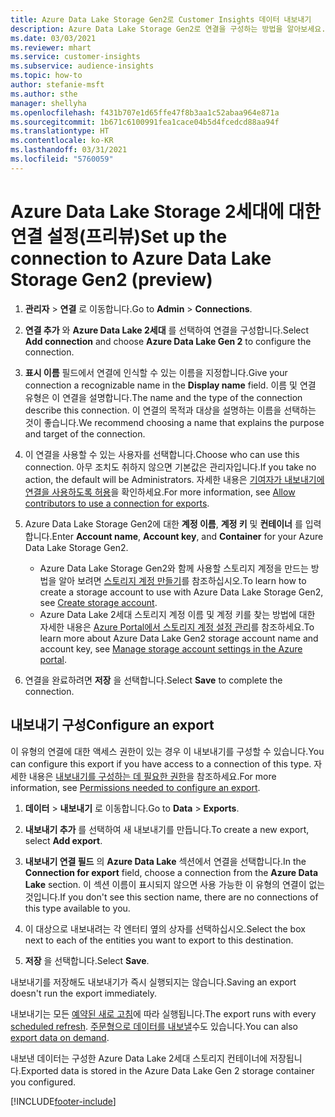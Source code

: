 ```yaml
---
title: Azure Data Lake Storage Gen2로 Customer Insights 데이터 내보내기
description: Azure Data Lake Storage Gen2로 연결을 구성하는 방법을 알아보세요.
ms.date: 03/03/2021
ms.reviewer: mhart
ms.service: customer-insights
ms.subservice: audience-insights
ms.topic: how-to
author: stefanie-msft
ms.author: sthe
manager: shellyha
ms.openlocfilehash: f431b707e1d65ffe47f8b3aa1c52abaa964e871a
ms.sourcegitcommit: 1b671c6100991fea1cace04b5d4fcedcd88aa94f
ms.translationtype: HT
ms.contentlocale: ko-KR
ms.lasthandoff: 03/31/2021
ms.locfileid: "5760059"
---
```

# <a name="set-up-the-connection-to-azure-data-lake-storage-gen2-preview"></a><span data-ttu-id="c53fc-103">Azure Data Lake Storage 2세대에 대한 연결 설정(프리뷰)</span><span class="sxs-lookup"><span data-stu-id="c53fc-103">Set up the connection to Azure Data Lake Storage Gen2 (preview)</span></span>

1. <span data-ttu-id="c53fc-104">**관리자** > **연결** 로 이동합니다.</span><span class="sxs-lookup"><span data-stu-id="c53fc-104">Go to **Admin** > **Connections**.</span></span>

1. <span data-ttu-id="c53fc-105">**연결 추가** 와 **Azure Data Lake 2세대** 를 선택하여 연결을 구성합니다.</span><span class="sxs-lookup"><span data-stu-id="c53fc-105">Select **Add connection** and choose **Azure Data Lake Gen 2** to configure the connection.</span></span>

1. <span data-ttu-id="c53fc-106">**표시 이름** 필드에서 연결에 인식할 수 있는 이름을 지정합니다.</span><span class="sxs-lookup"><span data-stu-id="c53fc-106">Give your connection a recognizable name in the **Display name** field.</span></span> <span data-ttu-id="c53fc-107">이름 및 연결 유형은 이 연결을 설명합니다.</span><span class="sxs-lookup"><span data-stu-id="c53fc-107">The name and the type of the connection describe this connection.</span></span> <span data-ttu-id="c53fc-108">이 연결의 목적과 대상을 설명하는 이름을 선택하는 것이 좋습니다.</span><span class="sxs-lookup"><span data-stu-id="c53fc-108">We recommend choosing a name that explains the purpose and target of the connection.</span></span>

1. <span data-ttu-id="c53fc-109">이 연결을 사용할 수 있는 사용자를 선택합니다.</span><span class="sxs-lookup"><span data-stu-id="c53fc-109">Choose who can use this connection.</span></span> <span data-ttu-id="c53fc-110">아무 조치도 취하지 않으면 기본값은 관리자입니다.</span><span class="sxs-lookup"><span data-stu-id="c53fc-110">If you take no action, the default will be Administrators.</span></span> <span data-ttu-id="c53fc-111">자세한 내용은 [기여자가 내보내기에 연결을 사용하도록 허용](connections.md#allow-contributors-to-use-a-connection-for-exports)을 확인하세요.</span><span class="sxs-lookup"><span data-stu-id="c53fc-111">For more information, see [Allow contributors to use a connection for exports](connections.md#allow-contributors-to-use-a-connection-for-exports).</span></span>

1. <span data-ttu-id="c53fc-112">Azure Data Lake Storage Gen2에 대한 **계정 이름**, **계정 키** 및 **컨테이너** 를 입력합니다.</span><span class="sxs-lookup"><span data-stu-id="c53fc-112">Enter **Account name**, **Account key**, and **Container** for your Azure Data Lake Storage Gen2.</span></span>
    - <span data-ttu-id="c53fc-113">Azure Data Lake Storage Gen2와 함께 사용할 스토리지 계정을 만드는 방법을 알아 보려면 [스토리지 계정 만들기](/azure/storage/blobs/create-data-lake-storage-account)를 참조하십시오.</span><span class="sxs-lookup"><span data-stu-id="c53fc-113">To learn how to create a storage account to use with Azure Data Lake Storage Gen2, see [Create storage account](/azure/storage/blobs/create-data-lake-storage-account).</span></span> 
    - <span data-ttu-id="c53fc-114">Azure Data Lake 2세대 스토리지 계정 이름 및 계정 키를 찾는 방법에 대한 자세한 내용은 [Azure Portal에서 스토리지 계정 설정 관리](/azure/storage/common/storage-account-manage)를 참조하세요.</span><span class="sxs-lookup"><span data-stu-id="c53fc-114">To learn more about Azure Data Lake Gen2 storage account name and account key, see [Manage storage account settings in the Azure portal](/azure/storage/common/storage-account-manage).</span></span>

1. <span data-ttu-id="c53fc-115">연결을 완료하려면 **저장** 을 선택합니다.</span><span class="sxs-lookup"><span data-stu-id="c53fc-115">Select **Save** to complete the connection.</span></span> 

## <a name="configure-an-export"></a><span data-ttu-id="c53fc-116">내보내기 구성</span><span class="sxs-lookup"><span data-stu-id="c53fc-116">Configure an export</span></span>

<span data-ttu-id="c53fc-117">이 유형의 연결에 대한 액세스 권한이 있는 경우 이 내보내기를 구성할 수 있습니다.</span><span class="sxs-lookup"><span data-stu-id="c53fc-117">You can configure this export if you have access to a connection of this type.</span></span> <span data-ttu-id="c53fc-118">자세한 내용은 [내보내기를 구성하는 데 필요한 권한](export-destinations.md#set-up-a-new-export)을 참조하세요.</span><span class="sxs-lookup"><span data-stu-id="c53fc-118">For more information, see [Permissions needed to configure an export](export-destinations.md#set-up-a-new-export).</span></span>

1. <span data-ttu-id="c53fc-119">**데이터** > **내보내기** 로 이동합니다.</span><span class="sxs-lookup"><span data-stu-id="c53fc-119">Go to **Data** > **Exports**.</span></span>

1. <span data-ttu-id="c53fc-120">**내보내기 추가** 를 선택하여 새 내보내기를 만듭니다.</span><span class="sxs-lookup"><span data-stu-id="c53fc-120">To create a new export, select **Add export**.</span></span>

1. <span data-ttu-id="c53fc-121">**내보내기 연결 필드** 의 **Azure Data Lake** 섹션에서 연결을 선택합니다.</span><span class="sxs-lookup"><span data-stu-id="c53fc-121">In the **Connection for export** field, choose a connection from the **Azure Data Lake** section.</span></span> <span data-ttu-id="c53fc-122">이 섹션 이름이 표시되지 않으면 사용 가능한 이 유형의 연결이 없는 것입니다.</span><span class="sxs-lookup"><span data-stu-id="c53fc-122">If you don't see this section name, there are no connections of this type available to you.</span></span>

1. <span data-ttu-id="c53fc-123">이 대상으로 내보내려는 각 엔터티 옆의 상자를 선택하십시오.</span><span class="sxs-lookup"><span data-stu-id="c53fc-123">Select the box next to each of the entities you want to export to this destination.</span></span>

1. <span data-ttu-id="c53fc-124">**저장** 을 선택합니다.</span><span class="sxs-lookup"><span data-stu-id="c53fc-124">Select **Save**.</span></span>

<span data-ttu-id="c53fc-125">내보내기를 저장해도 내보내기가 즉시 실행되지는 않습니다.</span><span class="sxs-lookup"><span data-stu-id="c53fc-125">Saving an export doesn't run the export immediately.</span></span>

<span data-ttu-id="c53fc-126">내보내기는 모든 [예약된 새로 고침](system.md#schedule-tab)에 따라 실행됩니다.</span><span class="sxs-lookup"><span data-stu-id="c53fc-126">The export runs with every [scheduled refresh](system.md#schedule-tab).</span></span> <span data-ttu-id="c53fc-127">[주문형으로 데이터를 내보낼](export-destinations.md#run-exports-on-demand)수도 있습니다.</span><span class="sxs-lookup"><span data-stu-id="c53fc-127">You can also [export data on demand](export-destinations.md#run-exports-on-demand).</span></span> 

<span data-ttu-id="c53fc-128">내보낸 데이터는 구성한 Azure Data Lake 2세대 스토리지 컨테이너에 저장됩니다.</span><span class="sxs-lookup"><span data-stu-id="c53fc-128">Exported data is stored in the Azure Data Lake Gen 2 storage container you configured.</span></span> 

[!INCLUDE[footer-include](../includes/footer-banner.md)]
